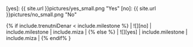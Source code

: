 [yes]: {{ site.url }}pictures/yes_small.png "Yes"
[no]: {{ site.url }}pictures/no_small.png "No"

{% if include.trenutniDenar < include.milestone %}
| ![][no] | include.milestone | include.miza |
{% else %}
| ![][yes] | include.milestone | include.miza |
{% endif% }